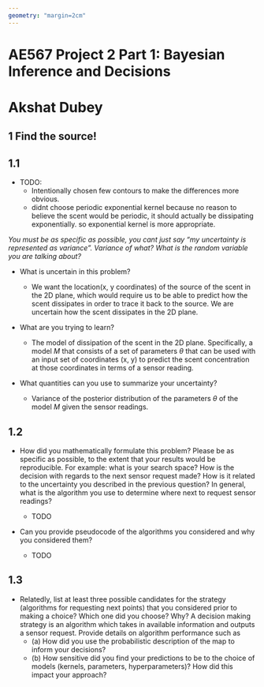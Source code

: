 ```yaml
---
geometry: "margin=2cm"
---
```


# AE567 Project 2 Part 1: Bayesian Inference and Decisions

# Akshat Dubey

## 1 Find the source!

## 1.1

- TODO:
  - Intentionally chosen few contours to make the differences more obvious.
  - didnt choose periodic exponential kernel because no reason to believe the scent would be periodic, it should actually be dissipating exponentially. so exponential kernel is more appropriate.

_You must be as specific as possible, you cant just say “my uncertainty is represented as variance”. Variance of what? What is the random variable you are talking about?_

- What is uncertain in this problem?

  - We want the location(x, y coordinates) of the source of the scent in the 2D plane, which would require us to be able to predict how the scent dissipates in order to trace it back to the source. We are uncertain how the scent dissipates in the 2D plane.

- What are you trying to learn?

  - The model of dissipation of the scent in the 2D plane. Specifically, a model $M$ that consists of a set of parameters $\theta$ that can be used with an input set of coordinates (x, y) to predict the scent concentration at those coordinates in terms of a sensor reading.

- What quantities can you use to summarize your uncertainty?

  - Variance of the posterior distribution of the parameters $\theta$ of the model $M$ given the sensor readings.

## 1.2

- How did you mathematically formulate this problem? Please be as specific as possible, to the extent that your results would be reproducible. For example: what is your search space? How is the decision with regards to the next sensor request made? How is it related to the uncertainty you described in the previous question? In general, what is the algorithm you use to determine where next to request sensor readings?

  - TODO

- Can you provide pseudocode of the algorithms you considered and why you considered them?

  - TODO

## 1.3

- Relatedly, list at least three possible candidates for the strategy (algorithms for requesting next points) that you considered prior to making a choice? Which one did you choose? Why? A decision making strategy is an algorithm which takes in available information and outputs a sensor request. Provide details on algorithm performance such as
  - (a) How did you use the probabilistic description of the map to inform your decisions?
  - (b) How sensitive did you find your predictions to be to the choice of models (kernels,
    parameters, hyperparameters)? How did this impact your approach?
